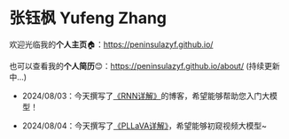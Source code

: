 # 张钰枫 Yufeng Zhang

欢迎光临我的**个人主页**🏠：<https://peninsulazyf.github.io/>

也可以查看我的**个人简历**😊：<https://peninsulazyf.github.io/about/> (持续更新中...)

- 2024/08/03：今天撰写了[《RNN详解》](https://peninsulazyf.github.io/RNN/)的博客，希望能够帮助您入门大模型！

- 2024/08/04：今天撰写了[《PLLaVA详解》](https://peninsulazyf.github.io/PLLaVA/)，希望能够初窥视频大模型~
